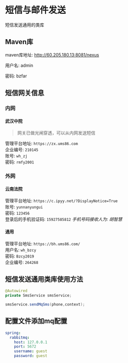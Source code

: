 # 短信与邮件发送

短信发送通用的类库

## Maven库

maven库地址: http://60.205.180.13:8081/nexus

用户名: admin

密码: bzfar

## 短信网关信息
### 内网
#### 武汉中院
> 网关已做光闸穿透，可以从内网发送短信

管理平台地址: `https://zx.ums86.com`  
企业编号: `210145`  
账号: `wh_zj`  
密码: `rmfy2001`

### 外网
#### 云南法院
管理平台地址: `https://c.ipyy.net/?DisplayNotice=True`  
账号: `yunnanyungui`  
密码: `123456`  
登录后的手机验证码: `15927585812` *手机号码接收人为: 胡智慧*

#### 通用
管理平台地址: `https://bh.ums86.com/`  
用户名: `wh_bzcy`  
密码: `Bzcy2019`  
企业编号: `264268`


## 短信发送通用类库使用方法

```java
@Autowired
private SmsService smsService;
```

```java
smsService.sendMqSms(phone,context);
```



## 配置文件添加mq配置

```yaml
spring:
  rabbitmq:
    host: 127.0.0.1
    port: 5672
    username: guest
    password: guest
```